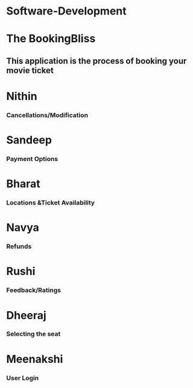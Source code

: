# Software-Development
# The BookingBliss
## This application is the process of booking your movie ticket
# Nithin
### Cancellations/Modification
# Sandeep
### Payment Options
# Bharat
### Locations &Ticket Availability
# Navya
### Refunds
# Rushi
### Feedback/Ratings
# Dheeraj
### Selecting the seat
# Meenakshi
### User Login

